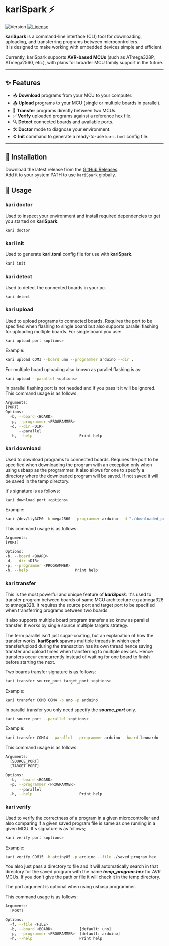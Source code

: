 # kariSpark ⚡


![Version](https://img.shields.io/badge/version-1.0.0-blue)
[![License](https://img.shields.io/badge/license-Apache--2.0-green)](LICENSE)

**kariSpark** is a command-line interface (CLI) tool for downloading, uploading, and transferring programs between microcontrollers.  
It is designed to make working with embedded devices simple and efficient.  

Currently, kariSpark supports **AVR-based MCUs** (such as ATmega328P, ATmega2560, etc.), with plans for broader MCU family support in the future.

---

## ✨ Features
- 📥 **Download** programs from your MCU to your computer.  
- 📤 **Upload** programs to your MCU (single or multiple boards in parallel).  
- 🔄 **Transfer** programs directly between two MCUs.  
- ✅ **Verify** uploaded programs against a reference hex file.  
- 🔍 **Detect** connected boards and available ports.  
- 🛠️ **Doctor** mode to diagnose your environment.  
- ⚙️ **Init** command to generate a ready-to-use `kari.toml` config file.  

---

## 🚀 Installation

Download the latest release from the [GitHub Releases](https://github.com/vincentmuriithi/kariSpark/releases).  
Add it to your system PATH to use `kariSpark` globally.

## 🔨 Usage
### kari doctor
Used to inspect your environment and install required dependencies to get you started on **kariSpark**.
```bash
kari doctor
```

### kari init
Used to generate **kari.toml** config file for use with **kariSpark**.
```bash
kari init
```

### kari detect
Used to detect the connected boards in your pc.
```bash
kari detect
```

### kari upload
Used to upload programs to connected boards. Requires the port to be specified when flashing to single board but also supports parallel flashing for uploading multiple boards.
For single board you use:
```bash
kari upload port <options>
```
Example:
```bash
kari upload COM3 --board uno --programmer arduino --dir . 
```
For multiple board uploading also known as parallel flashing is as:
```bash
kari upload --parallel <options>
```
In parallel flashing port is not needed and if you pass it it will be ignored. 
This command usage is as follows:
```bash
Arguments:
[PORT]
Options:
  -b, --board <BOARD>
  -p, --programmer <PROGRAMMER>
  -d, --dir <DIR>
      --parallel
  -h, --help                     Print help
  ```

  ### kari download
  Used to download programs to connected boards. Requires the port to be specified when downloading the program with an exception only when using usbasp as the programmer.
  It also allows for one to specify a directory where the downloaded program will be saved. If not saved it will be saved in the temp directory.
  
  It's signature is as follows:
  ```bash
  kari download port <options>
  ```
  Example:
  ```bash
  kari /dev/ttyACM0 -b mega2560 --programmer arduino  -d "./downloaded_program"
  ```
  This command usage is as follows:
  ```bash
  Arguments:
  [PORT]

Options:
  -b, --board <BOARD>
  -d, --dir <DIR>
  -p, --programmer <PROGRAMMER>
  -h, --help                     Print help
  ```

  ### kari transfer
  This is the most powerful and unique feature of ***kariSpark***.
  It's used to transfer program between boards of same MCU architecture e.g atmega328 to atmega328. It requires the source port and target port to be specified when transferring programs between two boards.

  It also supports multiple board program transfer also know as parallel transfer. It works by single source multiple targets strategy.

  The term parallel isn't just sugar-coating, but an explanation of how the transfer works. **kariSpark** spawns multiple threads in which each transfer/upload during the transaction has its own thread hence saving transfer and upload times when transferring to multiple devices. Hence transfers occur concurrently instead of waiting for one board to finish before starting the next.

  Two boards transfer signature is as follows:
  ```bash
  kari transfer source_port target_port <options>
  ```
  Example:
  ```bash
  kari transfer COM3 COM4 -b uno -p arduino 
  ```
  In parallel transfer you only need specify the ***source_port*** only.
  ```bash
  kari source_port --parallel <options>
  ```
  Example:
  ```bash
  kari transfer COM14 --parallel --programmer arduino --board leonardo
  ```
This command usage is as follows:
```bash
Arguments:
  [SOURCE_PORT]
  [TARGET_PORT]

Options:
  -b, --board <BOARD>
  -p, --programmer <PROGRAMMER>
      --parallel
  -h, --help                     Print help
  ```

### kari verify
Used to verify the correctness of a program in a given microcontroller and also comparing if a given saved program file is same as one running in a given MCU.
It's signature is as follows;
```bash
kari verify port <options>
```
Example:
```bash
kari verify COM15 -b attiny85 -p arduino --file ./saved_program.hex
```
You also just pass a directory to file and it will automatically search in that directory for the saved program with the name ***temp_program.hex*** for AVR MCUs. If you don't give the path   or file it will check it in the temp directory.

The port argument is optional when using usbasp programmer.

This command usage is as follows:
```bash
Arguments:
  [PORT]

Options:
  -f, --file <FILE>
  -b, --board <BOARD>            [default: uno]
  -p, --programmer <PROGRAMMER>  [default: arduino]
  -h, --help                     Print help
  ```